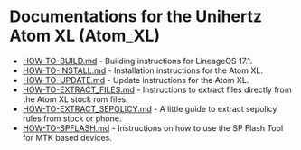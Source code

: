Documentations for the Unihertz Atom XL (Atom_XL)
=================================================

- [HOW-TO-BUILD.md](HOW-TO-BUILD.md) - Building instructions for LineageOS 17.1.
- [HOW-TO-INSTALL.md](HOW-TO-INSTALL.md) - Installation instructions for the Atom XL.
- [HOW-TO-UPDATE.md](HOW-TO-UPDATE.md) - Update instructions for the Atom XL.
- [HOW-TO-EXTRACT_FILES.md](HOW-TO-EXTRACT_FILES.md) - Instructions to extract files directly from the Atom XL stock rom files.
- [HOW-TO-EXTRACT_SEPOLICY.md](HOW-TO-EXTRACT_SEPOLICY.md) - A little guide to extract sepolicy rules from stock or phone.
- [HOW-TO-SPFLASH.md](docs/HOW-TO-SPFLASH.md) - Instructions on how to use the SP Flash Tool for MTK based devices.
